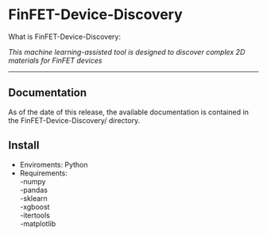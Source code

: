 # FinFET-Device-Discovery

What is FinFET-Device-Discovery:   

*This machine learning-assisted tool is designed to discover complex 2D materials for FinFET devices*

---

## Documentation
As of the date of this release, the available documentation is contained in the FinFET-Device-Discovery/ directory.

## Install
- Enviroments: Python
- Requirements:  
  -numpy  
  -pandas  
  -sklearn  
  -xgboost  
  -itertools  
  -matplotlib  
  


